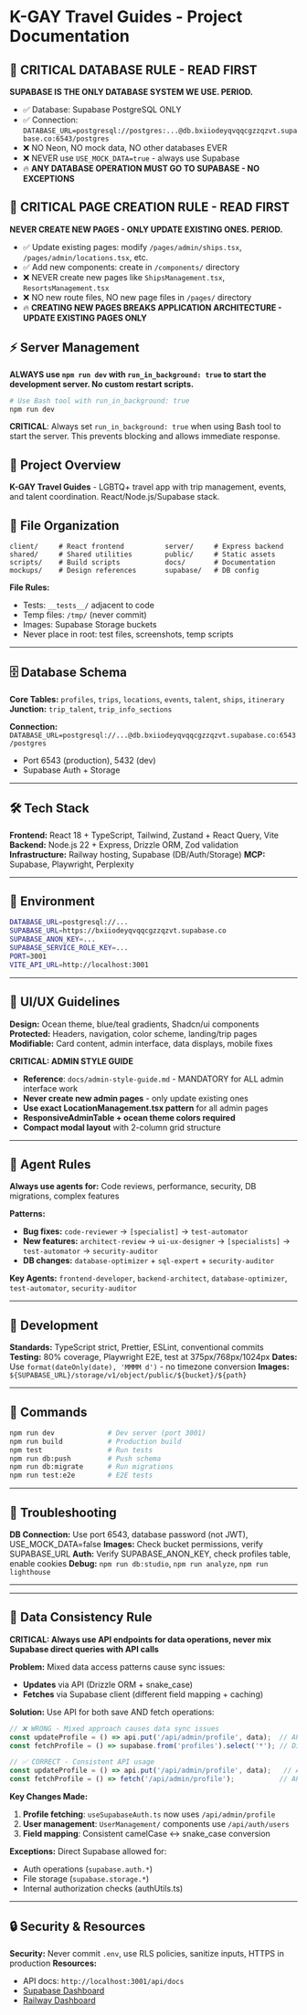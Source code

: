 # K-GAY Travel Guides - Project Documentation

## 🚨 CRITICAL DATABASE RULE - READ FIRST
**SUPABASE IS THE ONLY DATABASE SYSTEM WE USE. PERIOD.**
- ✅ Database: Supabase PostgreSQL ONLY
- ✅ Connection: `DATABASE_URL=postgresql://postgres:...@db.bxiiodeyqvqqcgzzqzvt.supabase.co:6543/postgres`
- ❌ NO Neon, NO mock data, NO other databases EVER
- ❌ NEVER use `USE_MOCK_DATA=true` - always use Supabase
- 🔥 **ANY DATABASE OPERATION MUST GO TO SUPABASE - NO EXCEPTIONS**

## 🚨 CRITICAL PAGE CREATION RULE - READ FIRST
**NEVER CREATE NEW PAGES - ONLY UPDATE EXISTING ONES. PERIOD.**
- ✅ Update existing pages: modify `/pages/admin/ships.tsx`, `/pages/admin/locations.tsx`, etc.
- ✅ Add new components: create in `/components/` directory
- ❌ NEVER create new pages like `ShipsManagement.tsx`, `ResortsManagement.tsx`
- ❌ NO new route files, NO new page files in `/pages/` directory
- 🔥 **CREATING NEW PAGES BREAKS APPLICATION ARCHITECTURE - UPDATE EXISTING PAGES ONLY**

## ⚡ Server Management
**ALWAYS use `npm run dev` with `run_in_background: true` to start the development server. No custom restart scripts.**
```bash
# Use Bash tool with run_in_background: true
npm run dev
```
**CRITICAL**: Always set `run_in_background: true` when using Bash tool to start the server. This prevents blocking and allows immediate response.

## 🚀 Project Overview
**K-GAY Travel Guides** - LGBTQ+ travel app with trip management, events, and talent coordination. React/Node.js/Supabase stack.

## 📁 File Organization
```
client/     # React frontend          server/     # Express backend
shared/     # Shared utilities        public/     # Static assets
scripts/    # Build scripts           docs/       # Documentation
mockups/    # Design references       supabase/   # DB config
```

**File Rules:**
- Tests: `__tests__/` adjacent to code
- Temp files: `/tmp/` (never commit)
- Images: Supabase Storage buckets
- Never place in root: test files, screenshots, temp scripts

---

## 🗄️ Database Schema
**Core Tables:** `profiles`, `trips`, `locations`, `events`, `talent`, `ships`, `itinerary`
**Junction:** `trip_talent`, `trip_info_sections`

**Connection:** `DATABASE_URL=postgresql://...@db.bxiiodeyqvqqcgzzqzvt.supabase.co:6543/postgres`
- Port 6543 (production), 5432 (dev)
- Supabase Auth + Storage

---

## 🛠️ Tech Stack
**Frontend:** React 18 + TypeScript, Tailwind, Zustand + React Query, Vite
**Backend:** Node.js 22 + Express, Drizzle ORM, Zod validation
**Infrastructure:** Railway hosting, Supabase (DB/Auth/Storage)
**MCP:** Supabase, Playwright, Perplexity

---

## 🔐 Environment
```bash
DATABASE_URL=postgresql://...
SUPABASE_URL=https://bxiiodeyqvqqcgzzqzvt.supabase.co
SUPABASE_ANON_KEY=...
SUPABASE_SERVICE_ROLE_KEY=...
PORT=3001
VITE_API_URL=http://localhost:3001
```

---

## 🎨 UI/UX Guidelines
**Design:** Ocean theme, blue/teal gradients, Shadcn/ui components
**Protected:** Headers, navigation, color scheme, landing/trip pages
**Modifiable:** Card content, admin interface, data displays, mobile fixes

**CRITICAL: ADMIN STYLE GUIDE**
- **Reference**: `docs/admin-style-guide.md` - MANDATORY for ALL admin interface work
- **Never create new admin pages** - only update existing ones
- **Use exact LocationManagement.tsx pattern** for all admin pages
- **ResponsiveAdminTable + ocean theme colors required**
- **Compact modal layout** with 2-column grid structure

---

## 🤖 Agent Rules
**Always use agents for:** Code reviews, performance, security, DB migrations, complex features

**Patterns:**
- **Bug fixes:** `code-reviewer` → `[specialist]` → `test-automator`
- **New features:** `architect-review` → `ui-ux-designer` → `[specialists]` → `test-automator` → `security-auditor`
- **DB changes:** `database-optimizer` + `sql-expert` + `security-auditor`

**Key Agents:** `frontend-developer`, `backend-architect`, `database-optimizer`, `test-automator`, `security-auditor`

---

## 📝 Development
**Standards:** TypeScript strict, Prettier, ESLint, conventional commits
**Testing:** 80% coverage, Playwright E2E, test at 375px/768px/1024px
**Dates:** Use `format(dateOnly(date), 'MMMM d')` - no timezone conversion
**Images:** `${SUPABASE_URL}/storage/v1/object/public/${bucket}/${path}`

---

## 🚀 Commands
```bash
npm run dev             # Dev server (port 3001)
npm run build           # Production build
npm test                # Run tests
npm run db:push         # Push schema
npm run db:migrate      # Run migrations
npm run test:e2e        # E2E tests
```

---

## 🔧 Troubleshooting
**DB Connection:** Use port 6543, database password (not JWT), USE_MOCK_DATA=false
**Images:** Check bucket permissions, verify SUPABASE_URL
**Auth:** Verify SUPABASE_ANON_KEY, check profiles table, enable cookies
**Debug:** `npm run db:studio`, `npm run analyze`, `npm run lighthouse`

---

---

## 🔄 Data Consistency Rule
**CRITICAL: Always use API endpoints for data operations, never mix Supabase direct queries with API calls**

**Problem:** Mixed data access patterns cause sync issues:
- **Updates** via API (Drizzle ORM + snake_case)
- **Fetches** via Supabase client (different field mapping + caching)

**Solution:** Use API for both save AND fetch operations:
```typescript
// ❌ WRONG - Mixed approach causes data sync issues
const updateProfile = () => api.put('/api/admin/profile', data);  // API
const fetchProfile = () => supabase.from('profiles').select('*'); // Direct

// ✅ CORRECT - Consistent API usage
const updateProfile = () => api.put('/api/admin/profile', data);   // API
const fetchProfile = () => fetch('/api/admin/profile');           // API
```

**Key Changes Made:**
1. **Profile fetching**: `useSupabaseAuth.ts` now uses `/api/admin/profile`
2. **User management**: `UserManagement/` components use `/api/auth/users`
3. **Field mapping**: Consistent camelCase ↔ snake_case conversion

**Exceptions:** Direct Supabase allowed for:
- Auth operations (`supabase.auth.*`)
- File storage (`supabase.storage.*`)
- Internal authorization checks (authUtils.ts)

---

## 🔒 Security & Resources
**Security:** Never commit `.env`, use RLS policies, sanitize inputs, HTTPS in production
**Resources:**
- API docs: `http://localhost:3001/api/docs`
- [Supabase Dashboard](https://app.supabase.com/project/bxiiodeyqvqqcgzzqzvt)
- [Railway Dashboard](https://railway.app)